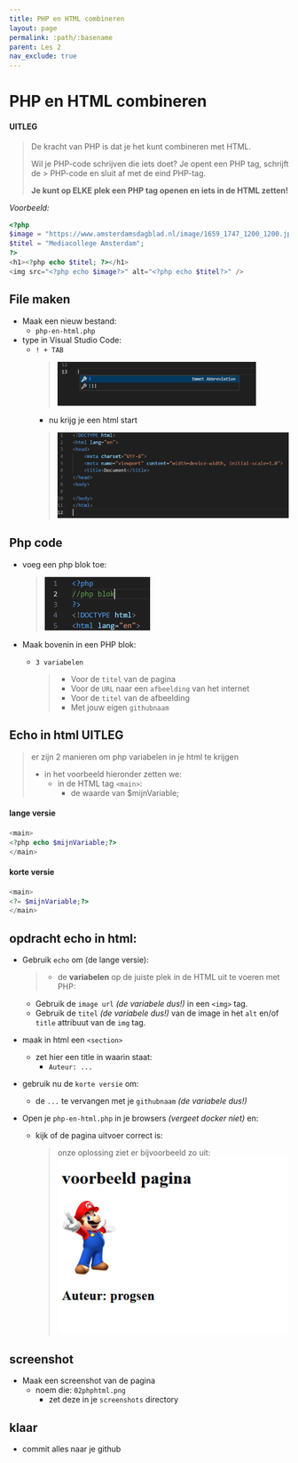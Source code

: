 ```yaml
---
title: PHP en HTML combineren
layout: page
permalink: :path/:basename
parent: Les 2
nav_exclude: true
---
```


# PHP en HTML combineren

#### UITLEG
> De kracht van PHP is dat je het kunt combineren met HTML.
> 
> Wil je PHP-code schrijven die iets doet? Je opent een PHP tag, schrijft de > PHP-code en sluit af met de eind PHP-tag.  
>  
> **Je kunt op ELKE plek een PHP tag openen en iets in de HTML zetten!**

*Voorbeeld:*
```php
<?php
$image = "https://www.amsterdamsdagblad.nl/image/1659_1747_1200_1200.jpg";
$titel = "Mediacollege Amsterdam";
?>
<h1><?php echo $titel; ?></h1>
<img src="<?php echo $image?>" alt="<?php echo $titel?>" />
 ```

## File maken

- Maak een nieuw bestand:
  - `php-en-html.php`
- type in Visual Studio Code: 
  - `! + TAB`
    > ![](img/starthtml.PNG)
    - nu krijg je een html start
    > ![](img/starthtml2.PNG)


## Php code

- voeg een php blok toe:
    > ![](img/phpblok.PNG)

- Maak bovenin in een PHP blok:
  - `3 variabelen`
    > - Voor de `titel` van de pagina
    > - Voor de `URL` naar een `afbeelding` van het internet
    > - Voor de `titel` van de afbeelding
    > - Met jouw eigen `githubnaam`

## Echo in html UITLEG


> er zijn 2 manieren om php variabelen in je html te krijgen
> - in het voorbeeld hieronder zetten we:
>     - in de HTML tag `<main>`:
>         - de waarde van $mijnVariable;
#### lange versie
```php
<main>
<?php echo $mijnVariable;?>
</main>
```
#### korte versie
```php
<main>
<?= $mijnVariable;?>
</main>
```

## opdracht echo in html:

- Gebruik `echo` om (de lange versie):
  > - de **variabelen** op de juiste plek in de HTML uit te voeren met PHP:

    - Gebruik de `image url` *(de variabele dus!)* in een `<img>` tag.
    - Gebruik de `titel` *(de variabele dus!)* van de image in het `alt` en/of `title` attribuut van de `img` tag.

- maak in html een `<section>`
  - zet hier een title in waarin staat:
    - `Auteur: ...`
- gebruik nu de `korte versie` om:
    - de `...` te vervangen met je `githubnaam` *(de variabele dus!)*

- Open je `php-en-html.php` in je browsers *(vergeet docker niet)* en:
    - kijk of de pagina uitvoer correct is:
        > onze oplossing ziet er bijvoorbeeld zo uit:
        > ![](img/result.PNG)

## screenshot

- Maak een screenshot van de pagina
  - noem die: `02phphtml.png`
    - zet deze in je `screenshots` directory


## klaar
- commit alles naar je github
